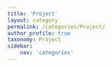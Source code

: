 ```yaml
---
title: 'Project'
layout: category
permalink: /categories/Project/
author_profile: true
taxonomy: Project
sidebar:
    nav: 'categories'
---
```


